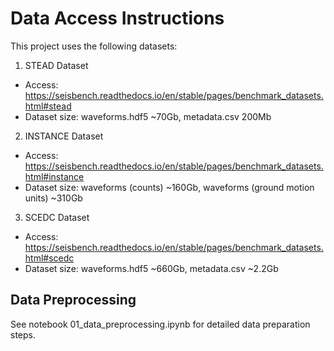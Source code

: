 # Data Access Instructions

This project uses the following datasets:

1. STEAD Dataset
- Access: https://seisbench.readthedocs.io/en/stable/pages/benchmark_datasets.html#stead
- Dataset size: waveforms.hdf5 ~70Gb, metadata.csv 200Mb

2. INSTANCE Dataset
- Access: https://seisbench.readthedocs.io/en/stable/pages/benchmark_datasets.html#instance
- Dataset size: waveforms (counts) ~160Gb, waveforms (ground motion units) ~310Gb

3. SCEDC Dataset
- Access: https://seisbench.readthedocs.io/en/stable/pages/benchmark_datasets.html#scedc
- Dataset size: waveforms.hdf5 ~660Gb, metadata.csv ~2.2Gb

## Data Preprocessing
See notebook 01_data_preprocessing.ipynb for detailed data preparation steps.